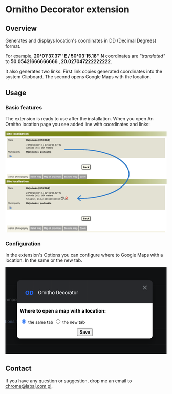 # Ornitho Decorator extension

## Overview
Generates and displays location's coordinates in DD (Decimal Degrees) format.

For example, **20°01'37.37'' E / 50°03'15.18'' N** coordinates are _"translated"_ to **50.05421666666666 , 20.027047222222222**.

It also generates two links. First link copies generated coordinates into the system Clipboard. The second opens Google Maps with the location.

## Usage

### Basic features

The extension is ready to use after the installation. When you open An Ornitho location page you see added line with coordinates and links:

![Screenshot](doc/screenshot.png)

### Configuration

In the extension's Options you can configure where to Google Maps with a location. In the same or the new tab.

![Options screenshot](doc/options.png)

## Contact

If you have any question or suggestion, drop me an email to [chrome@labaj.com.pl](mailto:chrome@labaj.com.pl).
